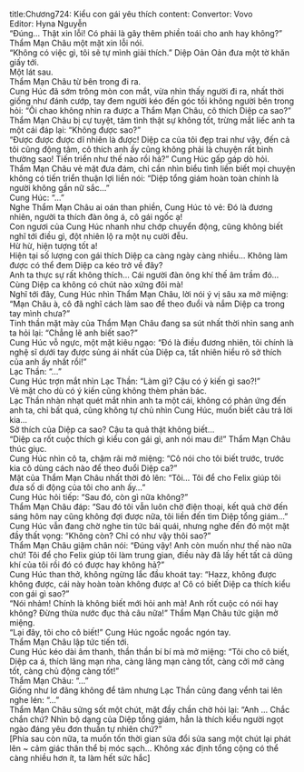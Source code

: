title:Chương724: Kiểu con gái yêu thích
content:
Convertor: Vovo<br>Editor: Hyna Nguyễn<br>“Đúng… Thật xin lỗi! Có phải là gây thêm phiền toái cho anh hay không?” Thẩm Mạn Châu một mặt xin lỗi nói.<br>“Không có việc gì, tôi sẽ tự mình giải thích.” Diệp Oản Oản đưa một tờ khăn giấy tới.<br>Một lát sau.<br>Thẩm Mạn Châu từ bên trong đi ra.<br>Cung Húc đã sớm trông mòn con mắt, vừa nhìn thấy người đi ra, nhất thời giống như đánh cướp, tay đem người kéo đến góc tối không người bên trong hỏi: “Ôi chao không nhìn ra được a Thẩm Mạn Châu, cô thích Diệp ca sao?”<br>Thẩm Mạn Châu bị cự tuyệt, tâm tình thật sự không tốt, trừng mắt liếc anh ta một cái đáp lại: “Không được sao?”<br>“Được được được dĩ nhiên là được! Diệp ca của tôi đẹp trai như vậy, đến cả tôi cũng động tâm, cô thích anh ấy cũng không phải là chuyện rất bình thường sao! Tiến triển như thế nào rồi hả?” Cung Húc gấp gáp dò hỏi.<br>Thẩm Mạn Châu vẻ mặt đưa đám, chỉ cần nhìn biểu tình liền biết mọi chuyện không có tiến triển thuận lợi liền nói: “Diệp tổng giám hoàn toàn chính là người không gần nữ sắc…”<br>Cung Húc: “…”<br>Nghe Thẩm Mạn Châu ai oán than phiền, Cung Húc tỏ vẻ: Đó là đương nhiên, người ta thích đàn ông á, cô gái ngốc ạ!<br>Con ngươi của Cung Húc nhanh như chớp chuyển động, cũng không biết nghĩ tới điều gì, đột nhiên lộ ra một nụ cười đễu.<br>Hừ hừ, hiện tượng tốt a!<br>Hiện tại số lượng con gái thích Diệp ca càng ngày càng nhiều… Không làm được có thể đem Diệp ca kéo trở về đây?<br>Anh ta thực sự rất không thích… Cái người đàn ông khí thế âm trầm đó…<br>Cùng Diệp ca không có chút nào xứng đôi mà!<br>Nghĩ tới đây, Cung Húc nhìn Thẩm Mạn Châu, lời nói ý vị sâu xa mở miệng: “Mạn Châu à, cô đã nghĩ cách làm sao để theo đuổi và nắm Diệp ca trong tay mình chưa?”<br>Tinh thần mặt mày của Thẩm Mạn Châu đang sa sút nhất thời nhìn sang anh ta hỏi lại: “Chẳng lẽ anh biết sao?”<br>Cung Húc vỗ ngực, một mặt kiêu ngạo: “Đó là điều đương nhiên, tôi chính là nghệ sĩ dưới tay được sủng ái nhất của Diệp ca, tất nhiên hiểu rõ sở thích của anh ấy nhất rồi!”<br>Lạc Thần: “…”<br>Cung Húc trợn mắt nhìn Lạc Thần: “Làm gì? Cậu có ý kiến gì sao?!”<br>Vẻ mặt cho dù có ý kiến cũng không thèm phản bác.<br>Lạc Thần nhàn nhạt quét mắt nhìn anh ta một cái, không có phản ứng đến anh ta, chỉ bất quá, cũng không tự chủ nhìn Cung Húc, muốn biết câu trả lời kia…<br>Sở thích của Diệp ca sao? Cậu ta quả thật không biết…<br>“Diệp ca rốt cuộc thích gì kiểu con gái gì, anh nói mau đi!” Thẩm Mạn Châu thúc giục.<br>Cung Húc nhìn cô ta, chậm rãi mở miệng: “Cô nói cho tôi biết trước, trước kia cô dùng cách nào để theo đuổi Diệp ca?”<br>Mặt của Thẩm Mạn Châu nhất thời đỏ lên: “Tôi… Tôi để cho Felix giúp tôi đưa số di động của tôi cho anh ấy…”<br>Cung Húc hỏi tiếp: “Sau đó, còn gì nữa không?”<br>Thẩm Mạn Châu đáp: “Sau đó tôi vẫn luôn chờ điện thoại, kết quả chờ đến sáng hôm nay cũng không đợi được nữa, tôi liền đến tìm Diệp tổng giám…”<br>Cung Húc vẫn đang chờ nghe tin tức bái quái, nhưng nghe đến đó một mặt đầy thất vọng: “Không còn? Chỉ có như vậy thôi sao?”<br>Thẩm Mạn Châu giậm chân nói: “Đúng vậy! Anh còn muốn như thế nào nữa chứ! Tôi để cho Felix giúp tôi làm trung gian, điều này đã lấy hết tất cả dũng khí của tôi rồi đó có được hay không hả?”<br>Cung Húc than thở, không ngừng lắc đầu khoát tay: “Hazz, không được không được, cái này hoàn toàn không được a! Cô có biết Diệp ca thích kiểu con gái gì sao?”<br>“Nói nhảm! Chính là không biết mới hỏi anh mà! Anh rốt cuộc có nói hay không? Đừng thừa nước đục thả câu nữa!” Thẩm Mạn Châu tức giận mở miệng.<br>“Lại đây, tôi cho cô biết!” Cung Húc ngoắc ngoắc ngón tay.<br>Thẩm Mạn Châu lập tức tiến tới.<br>Cung Húc kéo dài âm thanh, thần thần bí bí mà mở miệng: “Tôi cho cô biết, Diệp ca á, thích lãng mạn nha, càng lãng mạn càng tốt, càng cởi mở càng tốt, càng chủ động càng tốt!”<br>Thẩm Mạn Châu: “…”<br>Giống như lơ đãng không để tâm nhưng Lạc Thần cũng đang vểnh tai lên nghe lén: “…”<br>Thẩm Mạn Châu sửng sốt một chút, mặt đầy chần chờ hỏi lại: “Anh … Chắc chắn chứ? Nhìn bộ dạng của Diệp tổng giám, hẳn là thích kiểu người ngọt ngào đáng yêu đơn thuần tự nhiên chứ?”<br>[Phía sau còn nữa, ta muốn tốn thời gian sửa đổi sửa sang một chút lại phát lên ~ cảm giác thân thể bị móc sạch… Không xác định tổng cộng có thể càng nhiều hơn ít, ta làm hết sức hắc]